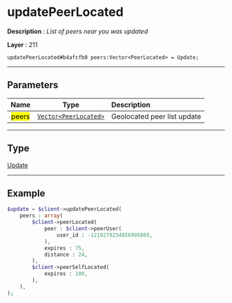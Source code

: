 # updatePeerLocated

**Description** : *List of peers near you was updated*

**Layer** : 211

```tl
updatePeerLocated#b4afcfb0 peers:Vector<PeerLocated> = Update;
```

---

## Parameters

| Name | Type | Description |
| :---: | :---: | :--- |
| <mark>peers</mark> | [`Vector<PeerLocated>`](type/PeerLocated) | Geolocated peer list update |

---

## Type

[Update](type/Update)

---

## Example

```php
$update = $client->updatePeerLocated(
	peers : array(
		$client->peerLocated(
			peer : $client->peerUser(
				user_id : -1219279234856995869,
			),
			expires : 75,
			distance : 24,
		),
		$client->peerSelfLocated(
			expires : 100,
		),
	),
);
```